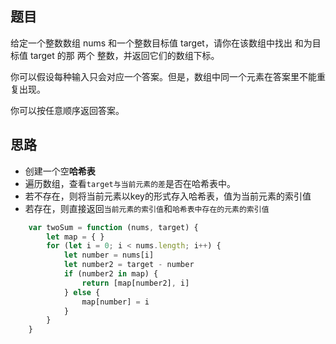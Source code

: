## 题目
给定一个整数数组 nums 和一个整数目标值 target，请你在该数组中找出 和为目标值 target  的那 两个 整数，并返回它们的数组下标。

你可以假设每种输入只会对应一个答案。但是，数组中同一个元素在答案里不能重复出现。

你可以按任意顺序返回答案。

## 思路

- 创建一个空**哈希表**
- 遍历数组，查看`target与当前元素的差`是否在哈希表中。
- 若不存在，则将当前元素以key的形式存入哈希表，值为当前元素的索引值
- 若存在，则直接返回`当前元素的索引值`和`哈希表中存在的元素的索引值`

```javascript
    var twoSum = function (nums, target) {
        let map = { }
        for (let i = 0; i < nums.length; i++) {
            let number = nums[i]
            let number2 = target - number
            if (number2 in map) {
                return [map[number2], i]
            } else {
                map[number] = i
            }
        }
    }
```